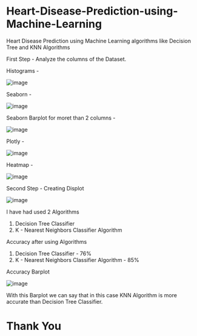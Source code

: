 # Heart-Disease-Prediction-using-Machine-Learning
Heart Disease Prediction using Machine Learning algorithms like Decision Tree and KNN Algorithms


First Step - Analyze the columns of the Dataset.

Histograms - 

![image](https://user-images.githubusercontent.com/46131897/138570358-eabfe213-8af4-4fd3-a5f9-e5493fedba5f.png)

Seaborn - 

![image](https://user-images.githubusercontent.com/46131897/138570442-2d764935-c6e1-49d9-a5f2-2c8352e9012e.png)

Seaborn Barplot for moret than 2 columns - 

![image](https://user-images.githubusercontent.com/46131897/138570454-a1d2a386-4f31-438b-b6e6-758f6069e27b.png)

Plotly - 

![image](https://user-images.githubusercontent.com/46131897/138570464-49e82bbd-091a-4b9a-8c28-54ebdb8101a3.png)

Heatmap - 

![image](https://user-images.githubusercontent.com/46131897/138570472-cb669ee0-d32f-4a83-997f-1ff79cc5ece3.png)



Second Step - Creating Displot

![image](https://user-images.githubusercontent.com/46131897/138570483-5c99491b-b5a4-45c3-8706-3984e35ca38c.png)

I have had used 2 Algorithms
1. Decision Tree Classifier
2. K - Nearest Neighbors Classifier Algorithm

Accuracy after using Algorithms

1. Decision Tree Classifier - 76%
2. K - Nearest Neighbors Classifier Algorithm - 85%

Accuracy Barplot

![image](https://user-images.githubusercontent.com/46131897/138570624-f0abcbc0-565e-4be0-89c7-2a418debcd6e.png)

With this Barplot we can say that in this case KNN Algorithm is more accurate than Decision Tree Classifier.

# Thank You
